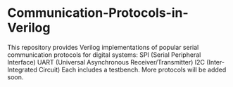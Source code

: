 # Communication-Protocols-in-Verilog
This repository provides Verilog implementations of popular serial communication protocols for digital systems:  SPI (Serial Peripheral Interface)  UART (Universal Asynchronous Receiver/Transmitter)  I2C (Inter-Integrated Circuit) Each includes a testbench. More protocols will be added soon.
